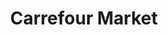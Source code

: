 ---
title: "Carrefour Market"
url: /madrid/carrefour-market-calle-de-escalona/
shop: supermercado
---